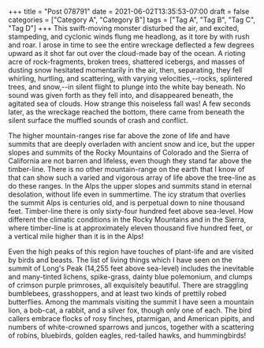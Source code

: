 +++
title = "Post 078791"
date = 2021-06-02T13:35:53-07:00
draft = false
categories = ["Category A", "Category B"]
tags = ["Tag A", "Tag B", "Tag C", "Tag D"]
+++
This swift-moving monster disturbed the air, and excited, stampeding, and cyclonic winds flung me headlong, as it tore by with rush and roar. I arose in time to see the entire wreckage deflected a few degrees upward as it shot far out over the cloud-made bay of the ocean. A rioting acre of rock-fragments, broken trees, shattered icebergs, and masses of dusting snow hesitated momentarily in the air, then, separating, they fell whirling, hurtling, and scattering, with varying velocities,--rocks, splintered trees, and snow,--in silent flight to plunge into the white bay beneath. No sound was given forth as they fell into, and disappeared beneath, the agitated sea of clouds. How strange this noiseless fall was! A few seconds later, as the wreckage reached the bottom, there came from beneath the silent surface the muffled sounds of crash and conflict.

The higher mountain-ranges rise far above the zone of life and have summits that are deeply overladen with ancient snow and ice, but the upper slopes and summits of the Rocky Mountains of Colorado and the Sierra of California are not barren and lifeless, even though they stand far above the timber-line. There is no other mountain-range on the earth that I know of that can show such a varied and vigorous array of life above the tree-line as do these ranges. In the Alps the upper slopes and summits stand in eternal desolation, without life even in summertime. The icy stratum that overlies the summit Alps is centuries old, and is perpetual down to nine thousand feet. Timber-line there is only sixty-four hundred feet above sea-level. How different the climatic conditions in the Rocky Mountains and in the Sierra, where timber-line is at approximately eleven thousand five hundred feet, or a vertical mile higher than it is in the Alps!

Even the high peaks of this region have touches of plant-life and are visited by birds and beasts. The list of living things which I have seen on the summit of Long's Peak (14,255 feet above sea-level) includes the inevitable and many-tinted lichens, spike-grass, dainty blue polemonium, and clumps of crimson purple primroses, all exquisitely beautiful. There are straggling bumblebees, grasshoppers, and at least two kinds of prettily robed butterflies. Among the mammals visiting the summit I have seen a mountain lion, a bob-cat, a rabbit, and a silver fox, though only one of each. The bird callers embrace flocks of rosy finches, ptarmigan, and American pipits, and numbers of white-crowned sparrows and juncos, together with a scattering of robins, bluebirds, golden eagles, red-tailed hawks, and hummingbirds!
